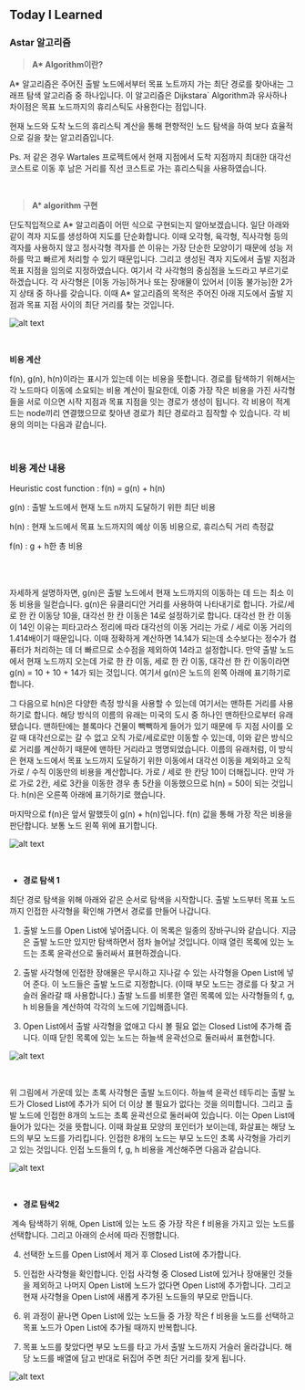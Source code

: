 ## Today I Learned

### **Astar 알고리즘**

> **A\* Algorithm이란?**

A\* 알고리즘은 주어진 출발 노드에서부터 목표 노트까지 가는 최단 경로를 찾아내는 그래프 탐색 알고리즘 중 하나입니다. 이 알고리즘은 Dijkstara\` Algorithm과 유사하나 차이점은 목표 노드까지의 휴리스틱도 사용한다는 점입니다.

  

현재 노드와 도착 노드의 휴리스틱 계산을 통해 편향적인 노드 탐색을 하여 보다 효율적으로 길을 찾는 알고리즘입니다.

  

Ps. 저 같은 경우 Wartales 프로젝트에서 현재 지점에서 도착 지점까지 최대한 대각선 코스트로 이동 후 남은 거리를 직선 코스트로 가는 휴리스틱을 사용하였습니다.

<br>
  

> **A\* algorithm 구현**


단도직입적으로 A\* 알고리즘이 어떤 식으로 구현되는지 알아보겠습니다. 일단 아래와 같이 격자 지도를 생성하여 지도를 단순화합니다. 이때 오각형, 육각형, 직사각형 등의 격자를 사용하지 않고 정사각형 격자를 쓴 이유는 가장 단순한 모양이기 때문에 성능 저하를 막고 빠르게 처리할 수 있기 때문입니다. 그리고 생성된 격자 지도에서 출발 지점과 목표 지점을 임의로 지정하였습니다. 여기서 각 사각형의 중심점을 노드라고 부르기로 하겠습니다. 각 사각형은 \[이동 가능\]하거나 또는 장애물이 있어서 \[이동 불가능\]한 2가지 상태 중 하나를 갖습니다. 이때 A\* 알고리즘의 목적은 주어진 아래 지도에서 출발 지점과 목표 지점 사이의 최단 거리를 찾는 것입니다.


![alt text](image.png)

<br>
  
**비용 계산**

f(n), g(n), h(n)이라는 표시가 있는데 이는 비용을 뜻합니다. 경로를 탐색하기 위해서는 각 노드마다 이동에 소요되는 비용 계산이 필요한데, 이중 가장 작은 비용을 가진 사각형들을 서로 이으면 시작 지점과 목표 지점을 잇는 경로가 생성이 됩니다. 각 비용이 적게 드는 node끼리 연결했으므로 찾아낸 경로가 최단 경로라고 짐작할 수 있습니다. 각 비용의 의미는 다음과 같습니다.


<br>

### **비용 계산 내용**

Heuristic cost function : f(n) = g(n) + h(n)

  
g(n) : 출발 노드에서 현재 노드 n까지 도달하기 위한 최단 비용

  

h(n) : 현재 노드에서 목표 노드까지의 예상 이동 비용으로, 휴리스틱 거리 측정값

  

f(n) : g + h한 총 비용

  
<br><br>


자세하게 설명하자면, g(n)은 출발 노드에서 현재 노드까지의 이동하는 데 드는 최소 이동 비용을 일컫습니다. g(n)은 유클리디안 거리를 사용하여 나타내기로 합니다. 가로/세로 한 칸 이동당 10을, 대각선 한 칸 이동은 14로 설정하기로 합니다. 대각선 한 칸 이동이 14인 이유는 피타고라스 정리에 따라 대각선의 이동 거리는 가로 / 세로 이동 거리의 1.414배이기 때문입니다. 이때 정확하게 계산하면 14.14가 되는데 소수보다는 정수가 컴퓨터가 처리하는 데 더 빠르므로 소수점을 제외하여 14라고 설정합니다. 만약 출발 노드에서 현재 노드까지 오는데 가로 한 칸 이동, 세로 한 칸 이동, 대각선 한 칸 이동이라면 g(n) = 10 + 10 + 14가 되는 것입니다. 여기서 g(n)은 노드의 왼쪽 아래에 표기하기로 합니다.

  

그 다음으로 h(n)은 다양한 측정 방식을 사용할 수 있는데 여기서는 맨하튼 거리를 사용하기로 합니다. 해당 방식의 이름의 유래는 미국의 도시 중 하나인 맨하탄으로부터 유래됐습니다. 맨하탄에는 블록마다 건물이 빽빽하게 들어가 있기 때문에 두 지점 사이를 오갈 때 대각선으로는 갈 수 없고 오직 가로/세로로만 이동할 수 있는데, 이와 같은 방식으로 거리를 계산하기 때문에 맨하탄 거리라고 명명되었습니다. 이름의 유래처럼, 이 방식은 현재 노드에서 목표 노드까지 도달하기 위한 이동에서 대각선 이동을 제외하고 오직 가로 / 수직 이동만의 비용을 계산합니다. 가로 / 세로 한 칸당 10이 더해집니다. 만약 가로 가로 2칸, 세로 3칸을 이동한 경우 총 5칸을 이동했으므로 h(n) = 50이 되는 것입니다. h(n)은 오른쪽 아래에 표기하기로 했습니다.

  

마지막으로 f(n)은 앞서 말했듯이 g(n) + h(n)입니다. f(n) 값을 통해 가장 작은 비용을 판단합니다. 보통 노드 왼쪽 위에 표기합니다.

  

![alt text](image-1.png)

<br>
  

- **경로 탐색 1**

최단 경로 탐색을 위해 아래와 같은 순서로 탐색을 시작합니다. 출발 노드부터 목표 노드까지 인접한 사각형을 확인해 가면서 경로를 만들어 나갑니다.

  

1. 출발 노드를 Open List에 넣어줍니다. 이 목록은 일종의 장바구니와 같습니다. 지금은 출발 노드만 있지만 탐색하면서 점차 늘어날 것입니다. 이때 열린 목록에 있는 노드는 초록 윤곽선으로 둘러싸서 표현하겠습니다.

  

2. 출발 사각형에 인접한 장애물은 무시하고 지나갈 수 있는 사각형을 Open List에 넣어 준다. 이 노드들은 출발 노드로 지정합니다. (이때 부모 노드는 경로를 다 찾고 거슬러 올라갈 때 사용합니다.) 출발 노드를 비롯한 열린 목록에 있는 사각형들의 f, g, h 비용들을 계산하여 각각의 노드에 기입해줍니다.

  

3. Open List에서 출발 사각형을 없애고 다시 볼 필요 없는 Closed List에 추가해 줍니다. 이때 닫힌 목록에 있는 노드는 하늘색 윤곽선으로 둘러싸서 표현합니다.


![alt text](image-2.png)

<br>

위 그림에서 가운데 있는 초록 사각형은 출발 노드이다. 하늘색 윤곽선 테두리는 출발 노드가 Closed List에 추가가 되어 더 이상 볼 필요가 없다는 것을 의미합니다. 그리고 출발 노드에 인접한 8개의 노드는 초록 윤곽선으로 둘러싸여 있습니다. 이는 Open List에 들어가 있다는 것을 뜻합니다. 이때 화살표 모양의 포인터가 보이는데, 화살표는 해당 노드의 부모 노드를 가리킵니다. 인접한 8개의 노드는 부모 노드인 초록 사각형을 가리키고 있는 것입니다. 인접 노드들의 f, g, h 비용을 계산해주면 다음과 같습니다.


![alt text](image-3.png) 

<br>

- **경로 탐색2**

 계속 탐색하기 위해, Open List에 있는 노드 중 가장 작은 f 비용을 가지고 있는 노드를 선택합니다. 그리고 아래의 순서에 따라 진행합니다.

  

4. 선택한 노드를 Open List에서 제거 후 Closed List에 추가합니다.

  

5. 인접한 사각형을 확인합니다. 인접 사각형 중 Closed List에 있거나 장애물인 것들을 제외하고 나머지 Open List에 노드가 없다면 Open List에 추가합니다. 그리고 현재 사각형을 Open List에 새롭게 추가된 노드들의 부모로 만듭니다.

  

6. 위 과정이 끝나면 Open List에 있는 노드들 중 가장 작은 f 비용을 노드를 선택하고 목표 노드가 Open List에 추가될 때까지 반복합니다.

  

7. 목표 노드를 찾았다면 부모 노드를 타고 가서 출발 노드까지 거슬러 올라갑니다. 해당 노드를 배열에 담고 반대로 뒤집어 주면 최단 거리를 찾게 됩니다.


![alt text](image-4.png)